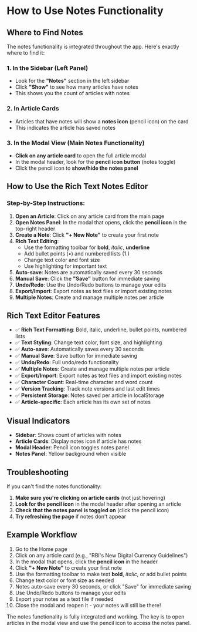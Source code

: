 # How to Use Notes Functionality

## Where to Find Notes

The notes functionality is integrated throughout the app. Here's exactly where to find it:

### 1. In the Sidebar (Left Panel)
- Look for the **"Notes"** section in the left sidebar
- Click **"Show"** to see how many articles have notes
- This shows you the count of articles with notes

### 2. In Article Cards
- Articles that have notes will show a **notes icon** (pencil icon) on the card
- This indicates the article has saved notes

### 3. In the Modal View (Main Notes Functionality)
- **Click on any article card** to open the full article modal
- In the modal header, look for the **pencil icon button** (notes toggle)
- Click the pencil icon to **show/hide the notes panel**

## How to Use the Rich Text Notes Editor

### Step-by-Step Instructions:

1. **Open an Article**: Click on any article card from the main page
2. **Open Notes Panel**: In the modal that opens, click the **pencil icon** in the top-right header
3. **Create a Note**: Click **"+ New Note"** to create your first note
4. **Rich Text Editing**: 
   - Use the formatting toolbar for **bold**, *italic*, __underline__
   - Add bullet points (•) and numbered lists (1.)
   - Change text color and font size
   - Use highlighting for important text
5. **Auto-save**: Notes are automatically saved every 30 seconds
6. **Manual Save**: Click the **"Save"** button for immediate saving
7. **Undo/Redo**: Use the Undo/Redo buttons to manage your edits
8. **Export/Import**: Export notes as text files or import existing notes
9. **Multiple Notes**: Create and manage multiple notes per article

## Rich Text Editor Features

- ✅ **Rich Text Formatting**: Bold, italic, underline, bullet points, numbered lists
- ✅ **Text Styling**: Change text color, font size, and highlighting
- ✅ **Auto-save**: Automatically saves every 30 seconds
- ✅ **Manual Save**: Save button for immediate saving
- ✅ **Undo/Redo**: Full undo/redo functionality
- ✅ **Multiple Notes**: Create and manage multiple notes per article
- ✅ **Export/Import**: Export notes as text files and import existing notes
- ✅ **Character Count**: Real-time character and word count
- ✅ **Version Tracking**: Track note versions and last edit times
- ✅ **Persistent Storage**: Notes saved per article in localStorage
- ✅ **Article-specific**: Each article has its own set of notes

## Visual Indicators

- **Sidebar**: Shows count of articles with notes
- **Article Cards**: Display notes icon if article has notes
- **Modal Header**: Pencil icon toggles notes panel
- **Notes Panel**: Yellow background when visible

## Troubleshooting

If you can't find the notes functionality:

1. **Make sure you're clicking on article cards** (not just hovering)
2. **Look for the pencil icon** in the modal header after opening an article
3. **Check that the notes panel is toggled on** (click the pencil icon)
4. **Try refreshing the page** if notes don't appear

## Example Workflow

1. Go to the Home page
2. Click on any article card (e.g., "RBI's New Digital Currency Guidelines")
3. In the modal that opens, click the **pencil icon** in the header
4. Click **"+ New Note"** to create your first note
5. Use the formatting toolbar to make text **bold**, *italic*, or add bullet points
6. Change text color or font size as needed
7. Notes auto-save every 30 seconds, or click "Save" for immediate saving
8. Use Undo/Redo buttons to manage your edits
9. Export your notes as a text file if needed
10. Close the modal and reopen it - your notes will still be there!

The notes functionality is fully integrated and working. The key is to open articles in the modal view and use the pencil icon to access the notes panel. 